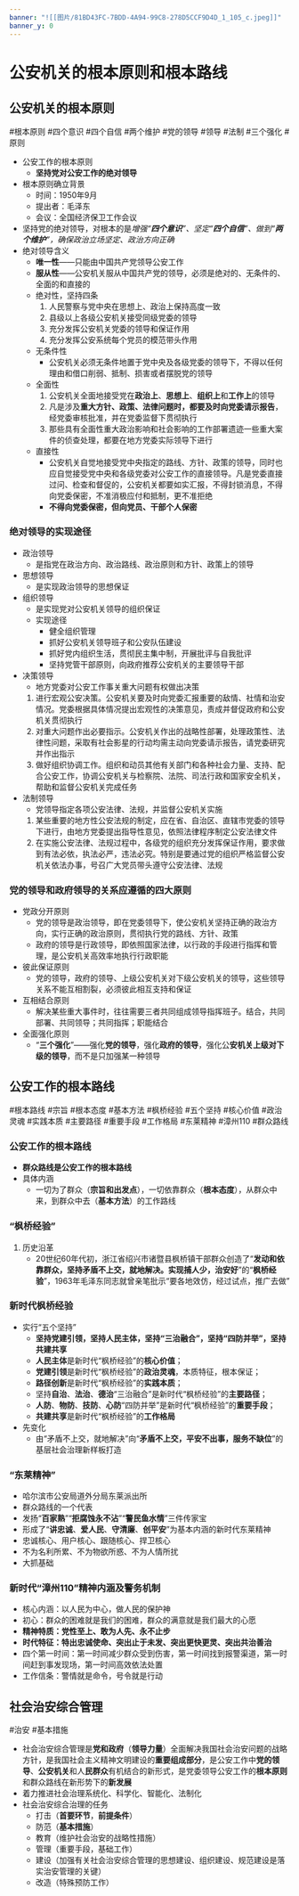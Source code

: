 ```yaml
---
banner: "![[图片/81BD43FC-7BDD-4A94-99C8-278D5CCF9D4D_1_105_c.jpeg]]"
banner_y: 0
---
```

# 公安机关的根本原则和根本路线
## 公安机关的根本原则
#根本原则 #四个意识  #四个自信  #两个维护 #党的领导 #领导 #法制 #三个强化 #原则
- 公安工作的根本原则
	- **坚持党对公安工作的绝对领导**
- 根本原则确立背景
	- 时间：1950年9月
	- 提出者：毛泽东
	- 会议：全国经济保卫工作会议
- 坚持党的绝对领导，对根本的是*增强“**四个意识**”、坚定“**四个自信**”、做到“**两个维护**”，确保政治立场坚定、政治方向正确*
- 绝对领导含义
	- **唯一性**——只能由中国共产党领导公安工作
	- **服从性**——公安机关服从中国共产党的领导，必须是绝对的、无条件的、全面的和直接的
	- 绝对性，坚持四条
		1. 人民警察与党中央在思想上、政治上保持高度一致
		2. 县级以上各级公安机关接受同级党委的领导
		3. 充分发挥公安机关党委的领导和保证作用
		4. 充分发挥公安系统每个党员的模范带头作用
	- 无条件性
		- 公安机关必须无条件地置于党中央及各级党委的领导下，不得以任何理由和借口削弱、抵制、损害或者摆脱党的领导
	- 全面性
		1. 公安机关全面地接受党在**政治上**、**思想上**、**组织上**和**工作上**的领导
		2. 凡是涉及**重大方针、政策、法律问题时，都要及时向党委请示报告**，经党委审核批准，并在党委监督下贯彻执行
		3. 那些具有全面性重大政治影响和社会影响的工作部署遗迹一些重大案件的侦查处理，都要在地方党委实际领导下进行
	- 直接性
		- 公安机关自觉地接受党中央指定的路线、方针、政策的领导，同时也应自觉接受党中央和各级党委对公安工作的直接领导。凡是党委直接过问、检查和督促的，公安机关都要如实汇报，不得封锁消息，不得向党委保密，不准消极应付和抵制，更不准拒绝
		- **不得向党委保密，但向党员、干部个人保密**
### 绝对领导的实现途径
- 政治领导
	- 是指党在政治方向、政治路线、政治原则和方针、政策上的领导
- 思想领导
	- 是实现政治领导的思想保证
- 组织领导
	- 是实现党对公安机关领导的组织保证
	- 实现途径
		- 健全组织管理
		- 抓好公安机关领导班子和公安队伍建设
		- 抓好党内组织生活，贯彻民主集中制，开展批评与自我批评
		- 坚持党管干部原则，向政府推荐公安机关的主要领导干部
- 决策领导
	- 地方党委对公安工作事关重大问题有权做出决策
	1. 进行宏观公安决策。公安机关要及时向党委汇报重要的敌情、社情和治安情况。党委根据具体情况提出宏观性的决策意见，责成并督促政府和公安机关贯彻执行
	2. 对重大问题作出必要指示。公安机关作出的战略性部署，处理政策性、法律性问题，采取有社会影星的行动均需主动向党委请示报告，请党委研究并作出指示
	4. 做好组织协调工作。组织和动员其他有关部门和各种社会力量、支持、配合公安工作，协调公安机关与检察院、法院、司法行政和国家安全机关，帮助和监督公安机关完成任务
- 法制领导
	- 党领导指定各项公安法律、法规，并监督公安机关实施
	1. 某些重要的地方性公安法规的制定，应在省、自治区、直辖市党委的领导下进行，由地方党委提出指导性意见，依照法律程序制定公安法律文件
	2. 在实施公安法律、法规过程中，各级党的组织充分发挥保证作用，要求做到有法必依，执法必严，违法必究。特别是要通过党的组织严格监督公安机关依法办事，号召广大党员带头遵守公安法律、法规
###  党的领导和政府领导的关系应遵循的四大原则
- 党政分开原则
	- 党的领导是政治领导，即在党委领导下，使公安机关坚持正确的政治方向，实行正确的政治原则，贯彻执行党的路线、方针、政策
	- 政府的领导是行政领导，即依照国家法律，以行政的手段进行指挥和管理，是公安机关高效率地执行行政职能
- 彼此保证原则
	- 党的领导，政府的领导、上级公安机关对下级公安机关的领导，这些领导关系不能互相割裂，必须彼此相互支持和保证
- 互相结合原则
	- 解决某些重大事件时，往往需要三者共同组成领导指挥班子。结合，共同部署、共同领导；共同指挥；职能结合
- 全面强化原则
	- “**三个强化**”——强化**党的领导**，强化**政府的领导**，强化公**安机关上级对下级的领导**，而不是只加强某一种领导




## 公安工作的根本路线
#根本路线 #宗旨 #根本态度 #基本方法 #枫桥经验 #五个坚持 #核心价值 #政治灵魂 
#实践本质 #主要路径 #重要手段 #工作格局 #东莱精神 #漳州110 #群众路线 
### 公安工作的根本路线
- **群众路线是公安工作的根本路线**
- 具体内涵
	- 一切为了群众（**宗旨和出发点**），一切依靠群众（**根本态度**），从群众中来，到群众中去（**基本方法**）的工作路线
### “**枫桥经验**”
1. 历史沿革
	- 20世纪60年代初，浙江省绍兴市诸暨县枫桥镇干部群众创造了“**发动和依靠群众，坚持矛盾不上交，就地解决。实现捕人少，治安好**”的“**枫桥经验**”，1963年毛泽东同志就曾亲笔批示“要各地效仿，经过试点，推广去做”
### **新时代枫桥经验**
- 实行“五个坚持”
	- **坚持党建引领，坚持人民主体，坚持“三治融合”，坚持“四防并举”，坚持共建共享**
	- **人民主体**是新时代“枫桥经验”的**核心价值**；
	- **党建引领**是新时代“枫桥经验”的**政治灵魂**，本质特征，根本保证；
	- **路径创新**是新时代“枫桥经验”的**实践本质**；
	- 坚持**自治**、**法治**、**德治**“三治融合”是新时代“枫桥经验”的**主要路径**；
	- **人防**、**物防**、**技防**、**心防**“四防并举”是新时代“枫桥经验”的**重要手段**；
	- **共建共享**是新时代“枫桥经验”的**工作格局**
- 先变化
	- 由“矛盾不上交，就地解决”向“**矛盾不上交，平安不出事，服务不缺位**”的基层社会治理新样板打造
### “东莱精神”
- 哈尔滨市公安局道外分局东莱派出所
- 群众路线的一个代表
- 发扬“**百家熟**”“**拒腐蚀永不沾**”“**警民鱼水情**”三件传家宝
- 形成了“**讲忠诚**、**爱人民**、**守清廉**、**创平安**”为基本内涵的新时代东莱精神
- 忠诚核心、用户核心、跟随核心、捍卫核心
- 不为名利所累、不为物欲所惑、不为人情所扰
- 大抓基础
### 新时代“漳州110”精神内涵及警务机制
- 核心内涵：以人民为中心，做人民的保护神
- 初心：群众的困难就是我们的困难，群众的满意就是我们最大的心愿
- **精神特质：党性至上、敢为人先、永不止步**
- **时代特征：特出忠诚使命、突出止于未发、突出更快更灵、突出共治善治**
- 四个第一时间：第一时间减少群众受到伤害，第一时间找到报警渠道，第一时间赶到事发现场，第一时间高效依法处置
- 工作信条：警情就是命令，号令就是行动



## 社会治安综合管理
#治安 #基本措施
- 社会治安综合管理是**党和政府**（**领导力量**）全面解决我国社会治安问题的战略方针，是我国社会主义精神文明建设的**重要组成部分**，是公安工作中**党的领导**、**公安机关**和人**民群众**有机结合的新形式，是党委领导公安工作的**根本原则**和群众路线在新形势下的**新发展**
- 着力推进社会治理系统化、科学化、智能化、法制化
- 社会治安综合治理的任务
	- 打击（**首要环节**，**前提条件**）
	- 防范（**基本措施**）
	- 教育（维护社会治安的战略性措施）
	- 管理（重要手段，基础工作）
	- 建设（加强有关社会治安综合管理的思想建设、组织建设、规范建设是落实治安管理的关键）
	- 改造（特殊预防工作）